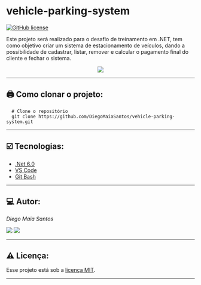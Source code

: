 # vehicle-parking-system

[![GitHub license](https://img.shields.io/github/license/DiegoMaiaSantos/vehicle-parking-system)](https://github.com/DiegoMaiaSantos/vehicle-parking-system/blob/main/LICENSE)

Este projeto será realizado para o desafio de treinamento em .NET, tem como objetivo criar um sistema de estacionamento de veículos, dando a possibilidade de cadastrar, listar, remover e calcular o pagamento final do cliente e fechar o sistema.

 <p align="center">
<img src="http://img.shields.io/static/v1?label=STATUS&message=%20ANDAMENTO&color=YELLOW&style=for-the-badge"/>
</p>

***
## 🖨️ Como clonar o projeto: 
```
  # Clone o repositório
  git clone https://github.com/DiegoMaiaSantos/vehicle-parking-system.git
  ```

***
## ☑️ Tecnologias: 
* [.Net 6.0](https://learn.microsoft.com/pt-br/dotnet/core/whats-new/dotnet-6)
* [VS Code](https://code.visualstudio.com/)
* [Git Bash](https://git-scm.com/doc)
***
## 💻 Autor:
_Diego Maia Santos_ 
<div> 
  <a href = "mailto:diegom.santos03@gmail.com"><img src="https://img.shields.io/badge/-Gmail-%23333?style=for-the-badge&logo=gmail&logoColor=white" target="_blank"></a>
  <a href="https://br.linkedin.com/in/diego-maia-santos-21615b208" target="_blank"><img src="https://img.shields.io/badge/-LinkedIn-%230077B5?style=for-the-badge&logo=linkedin&logoColor=white" target="_blank"></a> 
</div>

***
## ⚠️ Licença:
Esse projeto está sob a [licença MIT](https://github.com/DiegoMaiaSantos/vehicle-parking-system/blob/main/LICENSE).

***